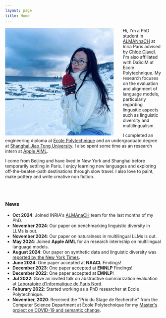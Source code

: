 ```yaml
---
layout: page
title: Home
---
```



<img align="left" style="padding-right: 30px; width: 350px" src="pic_mx.jpg">

Hi, I'm a PhD student in [ALMANnaCH](https://almanach.inria.fr/index-fr.html) at Inria Paris advised by [Chloé Clavel](https://clavel.wp.imt.fr/). I'm also affiliated with DaSciM at Ecole Polytechnique. My research focuses on the evaluation and alignment of language models, particularly regarding lingusitic aspects such as linguistic diversity and multilingualism.

I completed an engineering diploma at [Ecole Polytechnique](https://www.polytechnique.edu/) and an undergraduate degree at [Shanghai Jiao Tong University](https://en.sjtu.edu.cn/). I also spent some time as an research intern at [Apple AIML](https://machinelearning.apple.com/).

I come from Beijing and have lived in New York and Shanghai before temporarily settling in Paris. I enjoy learning new languages and exploring off-the-beaten-path destinations through slow travel. I also love to paint, make pottery and write creative non fiction.

<br>
<br>


### News

* **Oct 2024**: Joined INRIA's [ALMAnaCH](https://almanach.inria.fr/index-fr.html) team for the last months of my PhD.
* **November 2024**: Our paper on benchmarking linguistic diversity in LLMs is out.
* **November 2024**: Our paper on naturalness in multilingual LLMs is out.
* **May 2024**: Joined **Apple AIML** for an research internship on multilingual language models.
* **August 2024**: Our paper on synthetic data and linguistic diversity was [reported by the New York Times](https://www.nytimes.com/interactive/2024/08/26/upshot/ai-synthetic-data.html?unlocked_article_code=1.F04.kJ4l.YL3ADZ0eRmy4).
* **June 2024**: One paper accepted at **NAACL** Findings!
* **December 2023**: One paper accepted at **EMNLP** Findings!
* **December 2022**: One paper accepted at **EMNLP**!
* **Jul 2022**: Gave an invited talk on abstractive summarization evaluation at [Laboratoire d'Informatique de Paris Nord](https://lipn.univ-paris13.fr).
* **Feburary 2022**: Started working as a PhD researcher at Ecole Polytechnique.
* **November, 2020**: Received the "Prix du Stage de Recherche" from the Computer Science Department at École Polytechnique for my [Master's project on COVID-19 and semantic change](https://arxiv.org/abs/2102.07836).
